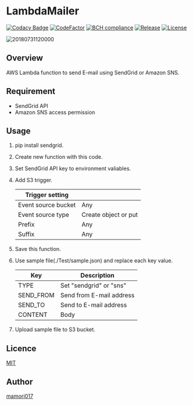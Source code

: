 # LambdaMailer

[![Codacy Badge](https://api.codacy.com/project/badge/Grade/9df9ec41024a402ea0e5465267d05530)](https://www.codacy.com/app/mamori017/LambdaMailer?utm_source=github.com&amp;utm_medium=referral&amp;utm_content=mamori017/LambdaMailer&amp;utm_campaign=Badge_Grade)
[![CodeFactor](https://www.codefactor.io/repository/github/mamori017/lambdamailer/badge)](https://www.codefactor.io/repository/github/mamori017/lambdamailer)
[![BCH compliance](https://bettercodehub.com/edge/badge/mamori017/LambdaMailer?branch=master)](https://bettercodehub.com/)
[![Release](https://img.shields.io/github/release/mamori017/LambdaMailer.svg)](https://github.com/mamori017/LambdaMailer/releases/latest)
[![License](https://img.shields.io/github/license/mamori017/LambdaMailer.svg)](https://github.com/mamori017/LambdaMailer/blob/master/LICENSE)

![20180731120000](https://user-images.githubusercontent.com/7507701/43430028-d2f4d61e-94a1-11e8-99af-4ae9482e1db0.png)

## Overview

AWS Lambda function to send E-mail using SendGrid or Amazon SNS.

## Requirement

- SendGrid API
- Amazon SNS access permission

## Usage

1. pip install sendgrid.

1. Create new function with this code.

1. Set SendGrid API key to environment valiables.

1. Add S3 trigger.

    |Trigger setting | |
    |---|---|
    |Event source bucket |Any |
    |Event source type  |Create object or put |
    |Prefix |Any |
    |Suffix |Any |

1. Save this function.

1. Use sample file(./Test/sample.json) and replace each key value.

    |Key |Description |
    |---|---|
    |TYPE |Set "sendgrid" or "sns" |
    |SEND_FROM  |Send from E-mail address |
    |SEND_TO |Send to E-mail address |
    |CONTENT |Body |

1. Upload sample file to S3 bucket.

## Licence

[MIT](https://github.com/mamori017/LambdaMailer/blob/master/LICENSE)

## Author

[mamori017](https://github.com/mamori017)
